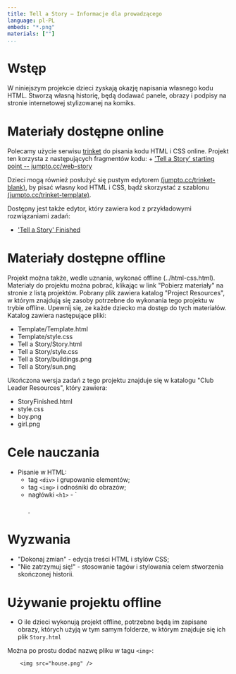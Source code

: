 ```yaml
---
title: Tell a Story — Informacje dla prowadzącego
language: pl-PL
embeds: "*.png"
materials: [""]
...
```


# Wstęp
W niniejszym projekcie dzieci zyskają okazję napisania własnego kodu HTML. Stworzą własną historię, będą dodawać panele, obrazy i podpisy na stronie internetowej stylizowanej na komiks. 

# Materiały dostępne online
Polecamy użycie serwisu [trinket](https://trinket.io/) do pisania kodu HTML i CSS online. Projekt ten korzysta z następujących fragmentów kodu: + ['Tell a Story' starting point -- jumpto.cc/web-story](http://jumpto.cc/web-story)

Dzieci mogą również posłużyć się pustym edytorem [(jumpto.cc/trinket-blank)](http://jumpto.cc/trinket-blank), by pisać własny kod HTML i CSS, bądź skorzystać z szablonu [(jumpto.cc/trinket-template)](http://jumpto.cc/trinket-template).

Dostępny jest także edytor, który zawiera kod z przykładowymi rozwiązaniami zadań:

+ ['Tell a Story' Finished](https://trinket.io/html/c8afdef912)

# Materiały dostępne offline
Projekt można także, wedle uznania, wykonać offline (../html-css.html). Materiały do projektu można pobrać, klikając w link "Pobierz materiały" na stronie z listą projektów. Pobrany plik zawiera katalog "Project Resources", w którym znajdują się zasoby potrzebne do wykonania tego projektu w trybie offline. Upewnij się, ze każde dziecko ma dostęp do tych materiałów. Katalog zawiera następujące pliki:

+ Template/Template.html
+ Template/style.css
+ Tell a Story/Story.html
+ Tell a Story/style.css
+ Tell a Story/buildings.png
+ Tell a Story/sun.png

Ukończona wersja zadań z tego projektu znajduje się w katalogu "Club Leader Resources", który zawiera:

+ StoryFinished.html
+ style.css
+ boy.png
+ girl.png

# Cele nauczania
+ Pisanie w HTML:
	+ tag `<div>` i grupowanie elementów;
	+ tag `<img>` i odnośniki do obrazów;
	+ nagłówki `<h1>` - `<h6>.

# Wyzwania
+ "Dokonaj zmian" - edycja treści HTML i stylów CSS;
+ "Nie zatrzymuj się!" - stosowanie tagów i stylowania celem stworzenia skończonej historii.

# Używanie projektu offline
+ O ile dzieci wykonują projekt offline, potrzebne będą im zapisane obrazy, których użyją w tym samym folderze, w którym znajduje się ich plik `Story.html`

Można po prostu dodać nazwę pliku w tagu `<img>`:

```
    <img src="house.png" />
```
